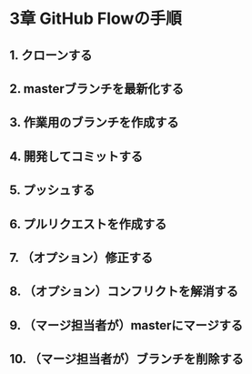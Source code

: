 # 3章 GitHub Flowの手順

## 1. クローンする

## 2. masterブランチを最新化する

## 3. 作業用のブランチを作成する

## 4. 開発してコミットする

## 5. プッシュする

## 6. プルリクエストを作成する

## 7. （オプション）修正する

## 8. （オプション）コンフリクトを解消する

## 9. （マージ担当者が）masterにマージする

## 10. （マージ担当者が）ブランチを削除する

